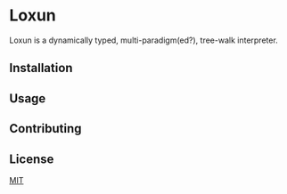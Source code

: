 # Loxun

Loxun is a dynamically typed, multi-paradigm(ed?), tree-walk interpreter.

## Installation

## Usage


## Contributing


## License

[MIT](https://choosealicense.com/licenses/mit/)
